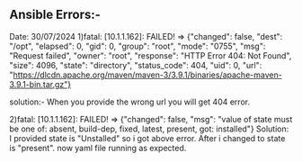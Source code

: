 Ansible Errors:-
--------------
Date: 30/07/2024
1)fatal: [10.1.1.162]: FAILED! => {"changed": false, "dest": "/opt", "elapsed": 0, "gid": 0, "group": "root", "mode": "0755", "msg": "Request failed", "owner": "root", "response": "HTTP Error 404: Not Found", "size": 4096, "state": "directory", "status_code": 404, "uid": 0, "url": "https://dlcdn.apache.org/maven/maven-3/3.9.1/binaries/apache-maven-3.9.1-bin.tar.gz"}

solution:- When you provide the wrong url you will get 404 error.

2)fatal: [10.1.1.162]: FAILED! => {"changed": false, "msg": "value of state must be one of: absent, build-dep, fixed, latest, present, got: installed"}
Solution: I provided state is "Unstalled" so i got above error. After i changed to state is "present". now yaml file running as expected.